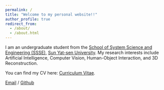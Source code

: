 ```yaml
---
permalink: /
title: "Welcome to my personal website!!"
author_profile: true
redirect_from: 
  - /about/
  - /about.html
---
```


I am an undergraduate student from the [School of System Science and Engineering (SSSE)](https://ssse.sysu.edu.cn/), [Sun Yat-sen University](https://www.sysu.edu.cn/). My research interests include Artificial Intelligence, Computer Vision, Human-Object Interaction, and 3D Reconstruction.

You can find my CV here: [Curriculum Vitae](../assets/Curriculum_Vitae.pdf).

[Email](huanghling8@mail2.sysu.edu.cn) / [Github](https://github.com/Skylarkkkk)